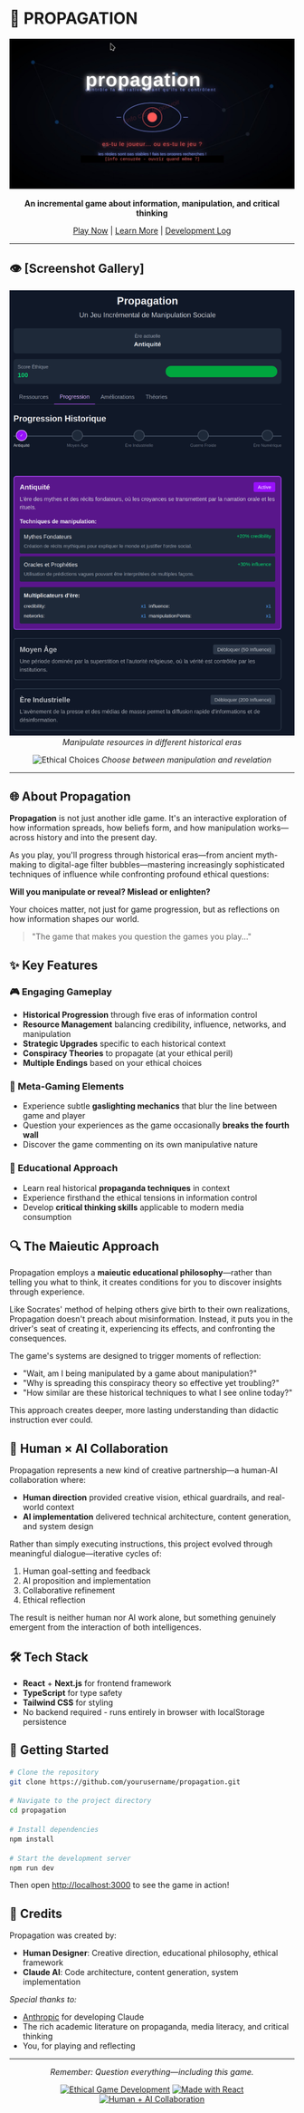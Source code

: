 # 📢 PROPAGATION

<div align="center">
  
  ![Propagation Game Logo](public/og-image.jpg)
  
  **An incremental game about information, manipulation, and critical thinking**
  
  [Play Now](https://propagation.vercel.app) | [Learn More](#about-propagation) | [Development Log](src/doc/log.md)
  
</div>

---

## 👁️ [Screenshot Gallery]

<div align="center">
  
  ![Gameplay Screenshot](assets/screen2.png)
  *Manipulate resources in different historical eras*
  
  ![Ethical Choices](assets/screen2.jpg)
  *Choose between manipulation and revelation*
  
</div>

---

## 🌐 About Propagation

**Propagation** is not just another idle game. It's an interactive exploration of how information spreads, how beliefs form, and how manipulation works—across history and into the present day.

As you play, you'll progress through historical eras—from ancient myth-making to digital-age filter bubbles—mastering increasingly sophisticated techniques of influence while confronting profound ethical questions: 

**Will you manipulate or reveal? Mislead or enlighten?**

Your choices matter, not just for game progression, but as reflections on how information shapes our world.

> "The game that makes you question the games you play..."

## ✨ Key Features

### 🎮 Engaging Gameplay
- **Historical Progression** through five eras of information control
- **Resource Management** balancing credibility, influence, networks, and manipulation
- **Strategic Upgrades** specific to each historical context
- **Conspiracy Theories** to propagate (at your ethical peril)
- **Multiple Endings** based on your ethical choices

### 🧠 Meta-Gaming Elements
- Experience subtle **gaslighting mechanics** that blur the line between game and player
- Question your experiences as the game occasionally **breaks the fourth wall**
- Discover the game commenting on its own manipulative nature

### 🔄 Educational Approach
- Learn real historical **propaganda techniques** in context
- Experience firsthand the ethical tensions in information control
- Develop **critical thinking skills** applicable to modern media consumption

## 🔍 The Maieutic Approach

Propagation employs a **maieutic educational philosophy**—rather than telling you what to think, it creates conditions for you to discover insights through experience.

Like Socrates' method of helping others give birth to their own realizations, Propagation doesn't preach about misinformation. Instead, it puts you in the driver's seat of creating it, experiencing its effects, and confronting the consequences.

The game's systems are designed to trigger moments of reflection:

- "Wait, am I being manipulated by a game about manipulation?"
- "Why is spreading this conspiracy theory so effective yet troubling?"
- "How similar are these historical techniques to what I see online today?"

This approach creates deeper, more lasting understanding than didactic instruction ever could.

## 👥 Human × AI Collaboration

Propagation represents a new kind of creative partnership—a human-AI collaboration where:

- **Human direction** provided creative vision, ethical guardrails, and real-world context
- **AI implementation** delivered technical architecture, content generation, and system design

Rather than simply executing instructions, this project evolved through meaningful dialogue—iterative cycles of:

1. Human goal-setting and feedback
2. AI proposition and implementation
3. Collaborative refinement
4. Ethical reflection

The result is neither human nor AI work alone, but something genuinely emergent from the interaction of both intelligences.

## 🛠️ Tech Stack

- **React** + **Next.js** for frontend framework
- **TypeScript** for type safety
- **Tailwind CSS** for styling
- No backend required - runs entirely in browser with localStorage persistence

## 🚀 Getting Started

```bash
# Clone the repository
git clone https://github.com/yourusername/propagation.git

# Navigate to the project directory
cd propagation

# Install dependencies
npm install

# Start the development server
npm run dev
```

Then open [http://localhost:3000](http://localhost:3000) to see the game in action!

## 🤝 Credits

Propagation was created by:

- **Human Designer**: Creative direction, educational philosophy, ethical framework
- **Claude AI**: Code architecture, content generation, system implementation

*Special thanks to:*
- [Anthropic](https://anthropic.com) for developing Claude
- The rich academic literature on propaganda, media literacy, and critical thinking
- You, for playing and reflecting

---

<div align="center">
  <p><i>Remember: Question everything—including this game.</i></p>
  
  [![Ethical Game Development](https://img.shields.io/badge/Ethical%20Game-Development-blue)](https://github.com/yourusername/propagation)
  [![Made with React](https://img.shields.io/badge/Made%20with-React-61DAFB?logo=react)](https://reactjs.org/)
  [![Human + AI Collaboration](https://img.shields.io/badge/Human%20%2B%20AI-Collaboration-blueviolet)](https://anthropic.com)
  
</div>